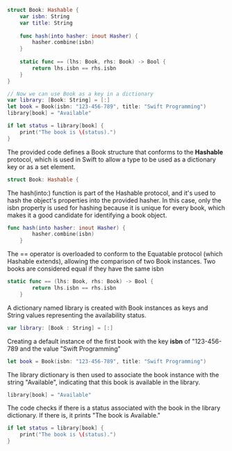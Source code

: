 ```swift
struct Book: Hashable {
    var isbn: String
    var title: String
    
    func hash(into hasher: inout Hasher) {
        hasher.combine(isbn)
    }
    
    static func == (lhs: Book, rhs: Book) -> Bool {
        return lhs.isbn == rhs.isbn
    }
}

// Now we can use Book as a key in a dictionary
var library: [Book: String] = [:]
let book = Book(isbn: "123-456-789", title: "Swift Programming")
library[book] = "Available"

if let status = library[book] {
    print("The book is \(status).")
}
```

The provided code defines a Book structure that conforms to the **Hashable** protocol, which is used in Swift to allow a type to be used as a dictionary key or as a set element.
```swift
struct Book: Hashable {
```

The hash(into:) function is part of the Hashable protocol, and it's used to hash the object's properties into the provided hasher. 
In this case, only the isbn property is used for hashing because it is unique for every book, which makes it a good candidate for identifying a book object.
```swift
func hash(into hasher: inout Hasher) {
        hasher.combine(isbn)
    }
```

The == operator is overloaded to conform to the Equatable protocol (which Hashable extends), 
allowing the comparison of two Book instances. Two books are considered equal if they have the same isbn
```swift
static func == (lhs: Book, rhs: Book) -> Bool {
        return lhs.isbn == rhs.isbn
    }
```

A dictionary named library is created with Book instances as keys and String values representing the availability status.
```swift
var library: [Book : String] = [:]
```

Creating a default instance of the first book with the key **isbn** of "123-456-789 and the value "Swift Programming"
```swift
let book = Book(isbn: "123-456-789", title: "Swift Programming")
```

The library dictionary is then used to associate the book instance with the string "Available", indicating that this book is available in the library.
```swift
library[book] = "Available"
```

The code checks if there is a status associated with the book in the library dictionary. If there is, it prints "The book is Available."
```swift
if let status = library[book] {
    print("The book is \(status).")
}
```
